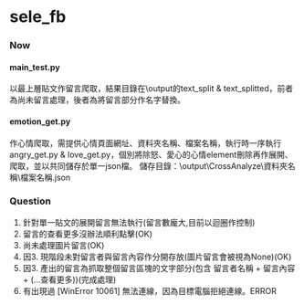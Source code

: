# sele_fb
### Now
#### main_test.py 
以最上層貼文作留言爬取，結果目錄在\output的text_split & text_splitted，前者為尚未留言處理，後者為將留言部分作名字替換。

#### emotion_get.py
作心情爬取，需提供心情頁面網址、資料夾名稱、檔案名稱，執行時一序執行angry_get.py & love_get.py，個別將除怒、愛心的心情element刪除再作展開、爬取，並以共同儲存於單一json檔。
儲存目錄：\output\CrossAnalyze\資料夾名稱\檔案名稱.json




### Question
1. 針對單一貼文的展開留言無法執行(留言數龐大,目前以迴圈作控制)
2. 留言的查看更多沒辦法順利點擊(OK)
3. 尚未處理圖片留言(OK)
4. 因3. 現階段未對留言者與留言內容作分開存放(圖片留言會被視為None)(OK)
5. 因3. 產出的留言為抓取整個留言區塊的文字部分(包含 留言者名稱 + 留言內容 + (...查看更多))(完成處理)
6. 有出現過 [WinError 10061] 無法連線，因為目標電腦拒絕連線。ERROR
